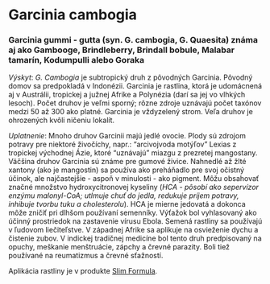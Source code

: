 Garcinia cambogia
=================

### Garcinia gummi - gutta (syn. G. cambogia, G. Quaesita) známa aj ako Gambooge, Brindleberry, Brindall bobule, Malabar tamarín, Kodumpulli alebo Goraka

*Výskyt*: *G. Cambogia* je subtropický druh z pôvodných Garcinia. Pôvodný domov
sa predpokladá v Indonézii. Garcinia je rastlina, ktorá je udomácnená aj v
Austrálii, tropickej a južnej Afrike a Polynézia (darí sa jej vo vlhkých
lesoch). Počet druhov je veľmi sporný; rôzne zdroje uznávajú počet taxónov medzi
50 až 300 ako platné. Garcinia je vždyzelený strom. Veľa druhov je ohrozených
kvôli ničeniu lokalít.

*Uplatnenie*: Mnoho druhov Garcinii majú jedlé ovocie. Plody sú zdrojom potravy
pre niektoré živočíchy, napr.: “arcivojvoda motýľov” Lexias z tropickej
východnej Ázie, ktoré “uznávajú” miazgu z prezretej mangostany. Väčšina druhov
Garcinia sú známe pre gumové živice. Nahnedlé až žlté xantony (ako je mangostin)
sa používa ako preháňadlo pre svoj očistný účinok, ale najčastejšie - aspoň v
minulosti - ako pigment. Môžu obsahovať značné množstvo hydroxycitronovej
kyseliny (*HCA - pôsobí ako sepervízor enzýmu malonyl-CoA; utlmuje chuť do
jedla, redukuje príjem potravy, inhibuje tvorbu tuku a cholesterolu*). HCA je
mierne jedovatá a dokonca môže zničiť pri dlhšom používaní semenníky. Výťažok
bol vyhlasovaný ako účinný prostriedok na zastavenie vírusu Ebola. Semená
rastliny sa používajú v ľudovom liečiteľstve. V západnej Afrike sa aplikuje na
osvieženie dychu a čistenie zubov. V indickej tradičnej medicíne bol tento druh
predpisovaný na opuchy, meškanie menštruácie, zápchy a črevné parazity. Boli
tiež používané na reumatizmus a črevné sťažností.

Aplikácia rastliny je v produkte [Slim
Formula](/sip/#p/slim-formula).

